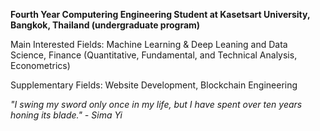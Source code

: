 **Fourth Year Computering Engineering Student at Kasetsart University, Bangkok, Thailand (undergraduate program)**

Main Interested Fields: Machine Learning & Deep Leaning and Data Science, Finance (Quantitative, Fundamental, and Technical Analysis, Econometrics)

Supplementary Fields: Website Development, Blockchain Engineering

*"I swing my sword only once in my life, but I have spent over ten years honing its blade." - Sima Yi*

<!--
**AlienX77-cmd/AlienX77-cmd** is a ✨ _special_ ✨ repository because its `README.md` (this file) appears on your GitHub profile.

Here are some ideas to get you started:

- 🔭 I’m currently working on ...
- 🌱 I’m currently learning ...
- 👯 I’m looking to collaborate on ...
- 🤔 I’m looking for help with ...
- 💬 Ask me about ...
- 📫 How to reach me: ...
- 😄 Pronouns: ...
- ⚡ Fun fact: ...
-->
